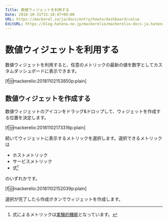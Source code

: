 ```yaml
---
Title: 数値ウィジェットを利用する
Date: 2018-10-31T15:18:47+09:00
URL: https://mackerel.io/ja/docs/entry/howto/dashboard/value
EditURL: https://blog.hatena.ne.jp/mackerelio/mackerelio-docs-ja.hatenablog.mackerel.io/atom/entry/10257846132662339692
---
```


# 数値ウィジェットを利用する
数値ウィジェットを利用すると、任意のメトリックの最新の値を数字としてカスタムダッシュボードに表示できます。

[f:id:mackerelio:20181102153850p:plain]

## 数値ウィジェットを作成する
数値ウィジェットのアイコンをドラッグ&amp;ドロップして、ウィジェットを作成する位置を決定します。

[f:id:mackerelio:20181102173316p:plain]

続いてウィジェットに表示するメトリックを選択します。選択できるメトリックは

- ホストメトリック
- サービスメトリック
- 式[^1]

のいずれかです。

[f:id:mackerelio:20181102152039p:plain]

選択が完了したら作成ボタンでウィジェットを作成します。

[^1]: 式によるメトリックは[実験的機能](https://mackerel.io/ja/docs/entry/advanced/experimental-features)となっています。
